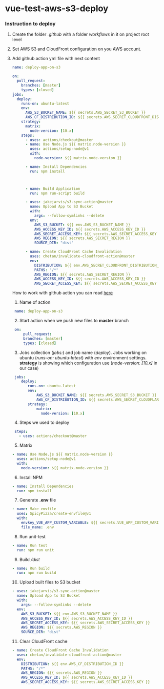 # vue-test-aws-s3-deploy

### Instruction to deploy
1. Create the folder *.github* with a folder *workflows* in it on project root level
2. Set AWS S3 and CloudFront configuration on you AWS account.    



2. Add github action yml file with next content
    ```yaml
    name: deploy-app-on-s3
    
    on:
      pull_request:
        branches: [master]
        types: [closed]
    jobs:
      deploy:
        runs-on: ubuntu-latest
        env:
          AWS_S3_BUCKET_NAME: ${{ secrets.AWS_SECRET_S3_BUCKET }}
          AWS_CF_DISTRIBUTION_ID: ${{ secrets.AWS_SECRET_CLOUDFRONT_DISTRIBUTION_ID }}
        strategy:
          matrix:
            node-version: [10.x]
        steps:
          - uses: actions/checkout@master
          - name: Use Node.js ${{ matrix.node-version }}
            uses: actions/setup-node@v1
            with:
              node-version: ${{ matrix.node-version }}
    
          - name: Install Dependencies
            run: npm install
    
    
    
          - name: Build Application
            run: npm run-script build
    
          - uses: jakejarvis/s3-sync-action@master
            name: Upload App to S3 Bucket
            with:
              args: --follow-symlinks --delete
            env:
              AWS_S3_BUCKET: ${{ env.AWS_S3_BUCKET_NAME }}
              AWS_ACCESS_KEY_ID: ${{ secrets.AWS_ACCESS_KEY_ID }}
              AWS_SECRET_ACCESS_KEY: ${{ secrets.AWS_SECRET_ACCESS_KEY }}
              AWS_REGION: ${{ secrets.AWS_SECRET_REGION }}
              SOURCE_DIR: "dist"
    
          - name: Create CloudFront Cache Invalidation
            uses: chetan/invalidate-cloudfront-action@master
            env:
              DISTRIBUTION: ${{ env.AWS_SECRET_CLOUDFRONT_DISTRIBUTION_ID }}
              PATHS: "/*"
              AWS_REGION: ${{ secrets.AWS_SECRET_REGION }}
              AWS_ACCESS_KEY_ID: ${{ secrets.AWS_ACCESS_KEY_ID }}
              AWS_SECRET_ACCESS_KEY: ${{ secrets.AWS_SECRET_ACCESS_KEY }}
   ```
   How to work with github action you can read [here](url=https://github.com/github/actions-cheat-sheet/blob/master/actions-cheat-sheet.pdf)
   1. Name of action
   ```yaml
    name: deploy-app-on-s3
   ```

    2. Start action when we push new files to **master** branch
   ```yaml
    on:
        pull_request:
        branches: [master]
        types: [closed]
   ```
    3. Jobs collection (*jobs:*) and job name (*deploy*). Jobs working on ubuntu (*runs-on: ubuntu-latest*) with *env* environment settings. **strategy** is showing which configuration use (*node-version: [10.x]* in our case)  
   ```yaml
    jobs:
       deploy:
          runs-on: ubuntu-latest
          env:
              AWS_S3_BUCKET_NAME: ${{ secrets.AWS_SECRET_S3_BUCKET }}
              AWS_CF_DISTRIBUTION_ID: ${{ secrets.AWS_SECRET_CLOUDFLARE_DISTRIBUTION_ID }}
          strategy:
              matrix:
                node-version: [10.x]   
   ```   
   
   4. Steps we used to deploy
   ```yaml
    steps:
      - uses: actions/checkout@master
   ```
   
   5. Matrix
   ```yaml
   - name: Use Node.js ${{ matrix.node-version }}
     uses: actions/setup-node@v1
     with:
       node-version: ${{ matrix.node-version }}
   ```
   
   6. Install NPM
   ```yaml
   - name: Install Dependencies
     run: npm install
   ```
   
   7. Generate **.env** file 
   ```yaml
   - name: Make envfile
     uses: SpicyPizza/create-envfile@v1
     with:
       envkey_VUE_APP_CUSTOM_VARIABLE: ${{ secrets.VUE_APP_CUSTOM_VARIABLE }}
       file_name: .env
   ```
   
   8. Run unit-test
   ```yaml
   - name: Run test
     run: npm run unit
   ```
   
   9. Build */dist*
   ```yaml
   - name: Run build
     run: npm run build
   ```
   
   10. Upload built files to S3 bucket 
   ```yaml
   - uses: jakejarvis/s3-sync-action@master
     name: Upload App to S3 Bucket
     with:
       args: --follow-symlinks --delete
     env:
       AWS_S3_BUCKET: ${{ env.AWS_S3_BUCKET_NAME }}
       AWS_ACCESS_KEY_ID: ${{ secrets.AWS_ACCESS_KEY_ID }}
       AWS_SECRET_ACCESS_KEY: ${{ secrets.AWS_SECRET_ACCESS_KEY }}
       AWS_REGION: ${{ secrets.AWS_REGION }}
       SOURCE_DIR: "dist"
   ```
   
   11. Clear CloudFront cache
   ```yaml
   - name: Create CloudFront Cache Invalidation
     uses: chetan/invalidate-cloudfront-action@master
     env:
       DISTRIBUTION: ${{ env.AWS_CF_DISTRIBUTION_ID }}
       PATHS: "/*"
       AWS_REGION: ${{ secrets.AWS_REGION }}
       AWS_ACCESS_KEY_ID: ${{ secrets.AWS_ACCESS_KEY_ID }}
       AWS_SECRET_ACCESS_KEY: ${{ secrets.AWS_SECRET_ACCESS_KEY }}
    ```